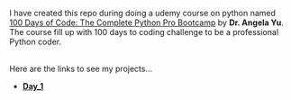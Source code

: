 I have created this repo during doing a udemy course on python named <br>
[100 Days of Code: The Complete Python Pro Bootcamp](https://www.udemy.com/course/100-days-of-code/) by **Dr. Angela Yu**. <br>
The course fill up with 100 days to coding challenge to be a professional Python coder. <br> <br>

Here are the links to see my projects...<br>
- **[Day_1](https://replit.com/@sardaarNiamotullah/petNameGenerator#main.py)**